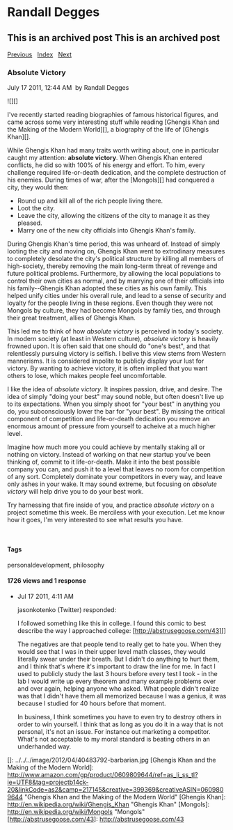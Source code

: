 # Randall Degges

## This is an archived post This is an archived post

[Previous][]   [Index][]   [Next][]

### Absolute Victory

July 17 2011, 12:44 AM  by Randall Degges

![][]

I've recently started reading biographies of famous historical figures, and came
across some very interesting stuff while reading [Ghengis Khan and the Making of
the Modern World][], a biography of the life of [Ghengis Khan][].

While Ghengis Khan had many traits worth writing about, one in particular caught
my attention: **absolute victory**. When Ghengis Khan entered conflicts, he did
so with 100% of his energy and effort. To him, every challenge required
life-or-death dedication, and the complete destruction of his enemies. During
times of war, after the [Mongols][] had conquered a city, they would then:

-   Round up and kill all of the rich people living there.
-   Loot the city.
-   Leave the city, allowing the citizens of the city to manage it as they
    pleased.
-   Marry one of the new city officials into Ghengis Khan's family.

During Ghengis Khan's time period, this was unheard of. Instead of simply
looting the city and moving on, Ghengis Khan went to extrodinary measures to
completely desolate the city's political structure by killing all members of
high-society, thereby removing the main long-term threat of revenge and future
political problems. Furthermore, by allowing the local populations to control
their own cities as normal, and by marrying one of their officials into his
family--Ghengis Khan adopted these cities as his own family. This helped unify
cities under his overall rule, and lead to a sense of security and loyalty for
the people living in these regions. Even though they were not Mongols by
culture, they had become Mongols by family ties, and through their great
treatment, allies of Ghengis Khan.

This led me to think of how *absolute victory* is perceived in today's society.
In modern society (at least in Western culture), *absolute victory* is heavily
frowned upon. It is often said that one should do "one's best", and that
relentlessly pursuing victory is selfish. I belive this view stems from Western
mannerisms. It is considered impolite to publicly display your lust for victory.
By wanting to achieve victory, it is often implied that you want others to lose,
which makes people feel uncomfortable.

I like the idea of *absolute victory*. It inspires passion, drive, and desire.
The idea of simply "doing your best" may sound noble, but often doesn't live up
to its expectations. When you simply shoot for "your best" in anything you do,
you subconsciously lower the bar for "your best". By missing the critical
component of competition and life-or-death dedication you remove an enormous
amount of pressure from yourself to acheive at a much higher level.

Imagine how much more you could achieve by mentally staking all or nothing on
victory. Instead of working on that new startup you've been thinking of, commit
to it life-or-death. Make it into the best possible company you can, and push it
to a level that leaves no room for competition of any sort. Completely dominate
your competitors in every way, and leave only ashes in your wake. It may sound
extreme, but focusing on *absolute victory* will help drive you to do your best
work.

Try harnessing that fire inside of you, and practice *absolute victory* on a
project sometime this week. Be merciless with your execution. Let me know how it
goes, I'm very interested to see what results you have.

 

#### Tags

personaldevelopment, philosophy

#### 1726 views and 1 response

-   Jul 17 2011, 4:11 AM

    jasonkotenko (Twitter) responded:

    I followed something like this in college. I found this comic to best
    describe the way I approached college: [http://abstrusegoose.com/43][]

    The negatives are that people tend to really get to hate you. When they
    would see that I was in their upper level math classes, they would literally
    swear under their breath. But I didn't do anything to hurt them, and I think
    that's where it's important to draw the line for me. In fact I used to
    publicly study the last 3 hours before every test I took - in the lab I
    would write up every theorem and many example problems over and over again,
    helping anyone who asked. What people didn't realize was that I didn't have
    them all memorized because I was a genius, it was because I studied for 40
    hours before that moment.

    In business, I think sometimes you have to even try to destroy others in
    order to win yourself. I think that as long as you do it in a way that is
    not personal, it's not an issue. For instance out marketing a competitor.
    What's not acceptable to my moral standard is beating others in an
    underhanded way.

  [Previous]: ../../../posts/2011/07/building-a-geek-haven-in-los-angeles.html
  [Index]: ../../../index-4.html
  [Next]: ../../../posts/2011/07/the-root-of-all-change.html
  []: ../../../image/2012/04/40483792-barbarian.jpg
  [Ghengis Khan and the Making of the Modern World]: http://www.amazon.com/gp/product/0609809644/ref=as_li_ss_tl?ie=UTF8&tag=projectb14ck-20&linkCode=as2&camp=217145&creative=399369&creativeASIN=0609809644
    "Ghengis Khan and the Making of the Modern World"
  [Ghengis Khan]: http://en.wikipedia.org/wiki/Ghengis_Khan "Ghengis Khan"
  [Mongols]: http://en.wikipedia.org/wiki/Mongols "Mongols"
  [http://abstrusegoose.com/43]: http://abstrusegoose.com/43
